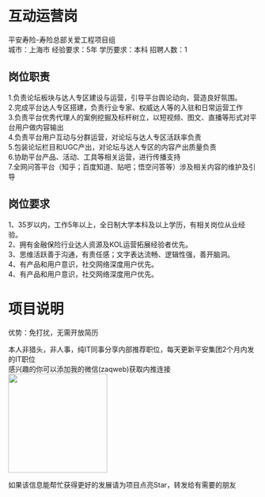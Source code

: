 # 互动运营岗
平安寿险-寿险总部关爱工程项目组  
城市：上海市 经验要求：5年 学历要求：本科  招聘人数：1

## 岗位职责
1.负责论坛板块与达人专区建设与运营，引导平台舆论动向，营造良好氛围。   
2.完成平台达人专区搭建，负责行业专家、权威达人等的入驻和日常运营工作   
3.负责平台优秀代理人的案例挖掘及标杆树立，以短视频、图文、直播等形式对平台用户做内容输出   
4.负责平台用户互动与分群运营，对论坛与达人专区活跃率负责   
5.包装论坛栏目和UGC产出，对论坛与达人专区的内容产出质量负责   
6.协助平台产品、活动、工具等相关运营，进行传播支持   
7.全网问答平台（知乎；百度知道、贴吧；悟空问答等）涉及相关内容的维护及引导

## 岗位要求
1、35岁以内，工作5年以上，全日制大学本科及以上学历，有相关岗位从业经验。   
2、拥有金融保险行业达人资源及KOL运营拓展经验者优先。   
3、思维活跃善于沟通，有责任感；文字表达流畅、逻辑性强，善开脑洞。    
4、有产品和用户意识，社交网络深度用户优先。   
4、有产品和用户意识，社交网络深度用户优先。

# 项目说明

优势：免打扰，无需开放简历

本人非猎头，非人事，纯IT同事分享内部推荐职位，每天更新平安集团2个月内发的IT职位  
感兴趣的你可以添加我的微信(zaqweb)获取内推连接  
<img src="https://github.com/zaqweb/PA-IT-JOBS/blob/master/WechatICode.jpeg"  height="200" width="200">

如果该信息能帮忙获得更好的发展请为项目点亮Star，转发给有需要的朋友




